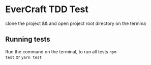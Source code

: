 # EverCraft TDD Test

clone the project && and open project root directory on the termina

## Running tests
Run the command on the terminal, to run all tests
<code>npm test</code>
or
<code>yarn test</code>
